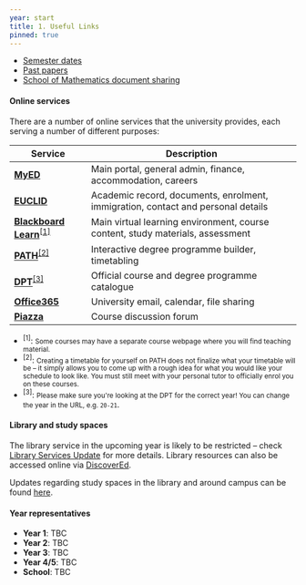 ```yaml
---
year: start
title: 1. Useful Links
pinned: true
---
```


- [Semester dates](https://www.ed.ac.uk/semester-dates)
- [Past papers](https://exampapers.ed.ac.uk/discover?filtertype=author&filter_relational_operator=equals&filter=Mathematics%2C+School+of)
- [School of Mathematics document sharing](https://uoe.sharepoint.com/sites/schoolofmaths/students/SitePages/Home.aspx)

#### Online services

There are a number of online services that the university provides, each serving a number of different purposes:

| Service                                                                                                      | Description                                                                      |
| ------------------------------------------------------------------------------------------------------------ | -------------------------------------------------------------------------------- |
| [**MyED**](https://www.ease.ed.ac.uk/cosign.cgi?)                                                            | Main portal, general admin, finance, accommodation, careers                      |
| [**EUCLID**](https://www.star.euclid.ed.ac.uk/urd/sits.urd/run/siw_sso.token)                                | Academic record, documents, enrolment, immigration, contact and personal details |
| [**Blackboard Learn**](https://www.learn.ed.ac.uk/auth-saml/saml/login?apId=_175_1)<sup>[[1]](#note-1)</sup> | Main virtual learning environment, course content, study materials, assessment   |
| [**PATH**](https://path.is.ed.ac.uk/)<sup>[[2]](#note-2)</sup>                                               | Interactive degree programme builder, timetabling                                |
| [**DPT**](http://www.drps.ed.ac.uk/20-21/dpt/drpsindex.htm)<sup>[[3]](#note-3)</sup>                         | Official course and degree programme catalogue                                   |
| [**Office365**](https://www.office365.ed.ac.uk/)                                                             | University email, calendar, file sharing                                         |
| [**Piazza**](https://piazza.com/)                                                                            | Course discussion forum                                                          |

- <sup id="note-1">[1]</sup>: <small>Some courses may have a separate course webpage where you will find teaching material.</small>
- <sup id="note-2">[2]</sup>: <small>Creating a timetable for yourself on PATH does not finalize what your timetable will be – it simply allows you to come up with a rough idea for what you would like your schedule to look like. You must still meet with your personal tutor to officially enrol you on these courses.</small>
- <sup id="note-3">[3]</sup>: <small>Please make sure you're looking at the DPT for the correct year! You can change the year in the URL, e.g. `20-21`</small>.

#### Library and study spaces

The library service in the upcoming year is likely to be restricted – check [Library Services Update](https://www.ed.ac.uk/information-services/library-museum-gallery/library-services-update-2020-21) for more details. Library resources can also be accessed online via [DiscoverEd](https://discovered.ed.ac.uk/).

Updates regarding study spaces in the library and around campus can be found [here](https://www.ed.ac.uk/information-services/students/study-space/study-space-restrictions-guidance-and-support-2020).

#### Year representatives

- **Year 1**: TBC
- **Year 2**: TBC
- **Year 3**: TBC
- **Year 4/5**: TBC
- **School**: TBC